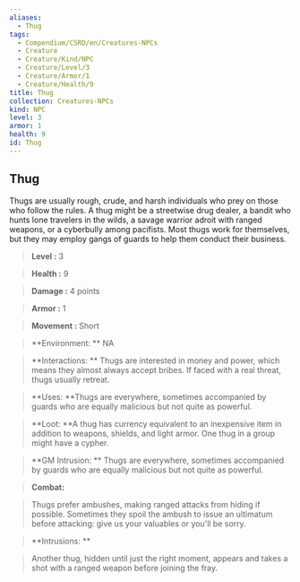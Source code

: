 ```yaml
---
aliases:
  - Thug
tags:
  - Compendium/CSRD/en/Creatures-NPCs
  - Creature
  - Creature/Kind/NPC
  - Creature/Level/3
  - Creature/Armor/1
  - Creature/Health/9
title: Thug
collection: Creatures-NPCs
kind: NPC
level: 3
armor: 1
health: 9
id: Thug
---
```

## Thug    
Thugs are usually rough, crude, and harsh individuals who prey on those who follow the rules. A thug might be a streetwise drug dealer, a bandit who hunts lone travelers in the wilds, a savage warrior adroit with ranged weapons, or a cyberbully among pacifists. Most thugs work for themselves, but they may employ gangs of guards to help them conduct their business.    
  
    
> **Level :** 3    
> **Health :** 9    
> **Damage :** 4 points    
> **Armor :** 1    
> **Movement :** Short    
> **Environment: ** NA    
> **Interactions: ** Thugs are interested in money and power, which means they almost always accept bribes. If faced with a real threat, thugs usually retreat.    
> **Uses: **Thugs are everywhere, sometimes accompanied by guards who are equally malicious but not quite as powerful.    
> **Loot: **A thug has currency equivalent to an inexpensive item in addition to weapons, shields, and light armor. One thug in a group might have a cypher.    
> **GM Intrusion: ** Thugs are everywhere, sometimes accompanied by guards who are equally malicious but not quite as powerful.    
  
> **Combat:**   
> Thugs prefer ambushes, making ranged attacks from hiding if possible. Sometimes they spoil the ambush to issue an ultimatum before attacking: give us your valuables or you'll be sorry.    
    
  
> **Intrusions: **   
> Another thug, hidden until just the right moment, appears and takes a shot with a ranged weapon before joining the fray.    
